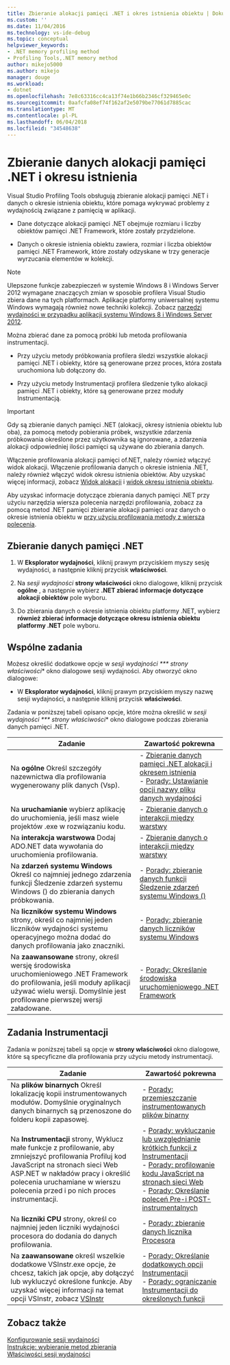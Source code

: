 ```yaml
---
title: Zbieranie alokacji pamięci .NET i okres istnienia obiektu | Dokumentacja firmy Microsoft
ms.custom: ''
ms.date: 11/04/2016
ms.technology: vs-ide-debug
ms.topic: conceptual
helpviewer_keywords:
- .NET memory profiling method
- Profiling Tools,.NET memory method
author: mikejo5000
ms.author: mikejo
manager: douge
ms.workload:
- dotnet
ms.openlocfilehash: 7e8c63316cc4ca13f74e1b66b2346cf329465e0c
ms.sourcegitcommit: 0aafcfa08ef74f162af2e5079be77061d7885cac
ms.translationtype: MT
ms.contentlocale: pl-PL
ms.lasthandoff: 06/04/2018
ms.locfileid: "34548638"
---
```

# <a name="collect-net-memory-allocation-and-lifetime-data"></a>Zbieranie danych alokacji pamięci .NET i okresu istnienia

Visual Studio Profiling Tools obsługują zbieranie alokacji pamięci .NET i danych o okresie istnienia obiektu, które pomaga wykrywać problemy z wydajnością związane z pamięcią w aplikacji.

- Dane dotyczące alokacji pamięci .NET obejmuje rozmiaru i liczby obiektów pamięci .NET Framework, które zostały przydzielone.

- Danych o okresie istnienia obiektu zawiera, rozmiar i liczba obiektów pamięci .NET Framework, które zostały odzyskane w trzy generacje wyrzucania elementów w kolekcji.

> [!NOTE]
> Ulepszone funkcje zabezpieczeń w systemie Windows 8 i Windows Server 2012 wymagane znaczących zmian w sposobie profilera Visual Studio zbiera dane na tych platformach. Aplikacje platformy uniwersalnej systemu Windows wymagają również nowe techniki kolekcji. Zobacz [narzędzi wydajności w przypadku aplikacji systemu Windows 8 i Windows Server 2012](../profiling/performance-tools-on-windows-8-and-windows-server-2012-applications.md).

Można zbierać dane za pomocą próbki lub metoda profilowania instrumentacji.

- Przy użyciu metody próbkowania profilera śledzi wszystkie alokacji pamięci .NET i obiekty, które są generowane przez proces, która została uruchomiona lub dołączony do.

- Przy użyciu metody Instrumentacji profilera śledzenie tylko alokacji pamięci .NET i obiekty, które są generowane przez moduły Instrumentacją.

> [!IMPORTANT]
> Gdy są zbieranie danych pamięci .NET (alokacji, okresy istnienia obiektu lub oba), za pomocą metody pobierania próbek, wszystkie zdarzenia próbkowania określone przez użytkownika są ignorowane, a zdarzenia alokacji odpowiedniej ilości pamięci są używane do zbierania danych.

Włączenie profilowania alokacji pamięci of.NET, należy również włączyć widok alokacji. Włączenie profilowania danych o okresie istnienia .NET, należy również włączyć widok okresu istnienia obiektów. Aby uzyskać więcej informacji, zobacz [Widok alokacji](../profiling/dotnet-memory-allocations-view.md) i [widok okresu istnienia obiektu](../profiling/object-lifetime-view.md).

Aby uzyskać informacje dotyczące zbierania danych pamięci .NET przy użyciu narzędzia wiersza polecenia narzędzi profilowania, zobacz za pomocą metod .NET pamięci zbieranie alokacji pamięci oraz danych o okresie istnienia obiektu w [przy użyciu profilowania metody z wiersza polecenia](../profiling/using-profiling-methods-to-collect-performance-data-from-the-command-line.md).

## <a name="to-collect-net-memory-data"></a>Zbieranie danych pamięci .NET

1. W **Eksplorator wydajności**, kliknij prawym przyciskiem myszy sesję wydajności, a następnie kliknij przycisk **właściwości**.

2. Na *sesji wydajności* **strony właściwości** okno dialogowe, kliknij przycisk **ogólne** , a następnie wybierz **.NET zbierać informacje dotyczące alokacji obiektów** pole wyboru.

3. Do zbierania danych o okresie istnienia obiektu platformy .NET, wybierz **również zbierać informacje dotyczące okresu istnienia obiektu platformy .NET** pole wyboru.

## <a name="common-tasks"></a>Wspólne zadania

Możesz określić dodatkowe opcje w *sesji wydajności *** strony właściwości** okno dialogowe sesji wydajności. Aby otworzyć okno dialogowe:

- W **Eksplorator wydajności**, kliknij prawym przyciskiem myszy nazwę sesji wydajności, a następnie kliknij przycisk **właściwości**.

Zadania w poniższej tabeli opisano opcje, które można określić w *sesji wydajności *** strony właściwości** okno dialogowe podczas zbierania danych pamięci .NET.

|Zadanie|Zawartość pokrewna|
|----------|---------------------|
|Na **ogólne** Określ szczegóły nazewnictwa dla profilowania wygenerowany plik danych (Vsp).|- [Zbieranie danych pamięci .NET alokacji i okresem istnienia](../profiling/collecting-dotnet-memory-allocation-and-lifetime-data.md)<br />- [Porady: Ustawianie opcji nazwy pliku danych wydajności](../profiling/how-to-set-performance-data-file-name-options.md)|
|Na **uruchamianie** wybierz aplikację do uruchomienia, jeśli masz wiele projektów .exe w rozwiązaniu kodu.|- [Zbieranie danych o interakcji między warstwy](../profiling/collecting-tier-interaction-data.md)|
|Na **interakcja warstwowa** Dodaj ADO.NET data wywołania do uruchomienia profilowania.|- [Zbieranie danych o interakcji między warstwy](../profiling/collecting-tier-interaction-data.md)|
|Na **zdarzeń systemu Windows** Określ co najmniej jednego zdarzenia funkcji Śledzenie zdarzeń systemu Windows () do zbierania danych próbkowania.|- [Porady: zbieranie danych funkcji Śledzenie zdarzeń systemu Windows ()](../profiling/how-to-collect-event-tracing-for-windows-etw-data.md)|
|Na **liczników systemu Windows** strony, określ co najmniej jeden liczników wydajności systemu operacyjnego można dodać do danych profilowania jako znaczniki.|- [Porady: zbieranie danych liczników systemu Windows](../profiling/how-to-collect-windows-counter-data.md)|
|Na **zaawansowane** strony, określ wersję środowiska uruchomieniowego .NET Framework do profilowania, jeśli moduły aplikacji używać wielu wersji. Domyślnie jest profilowane pierwszej wersji załadowane.|- [Porady: Określanie środowiska uruchomieniowego .NET Framework](../profiling/how-to-specify-the-dotnet-framework-runtime.md)|

## <a name="instrumentation-tasks"></a>Zadania Instrumentacji

Zadania w poniższej tabeli są opcje w **strony właściwości** okno dialogowe, które są specyficzne dla profilowania przy użyciu metody instrumentacji.

|Zadanie|Zawartość pokrewna|
|----------|---------------------|
|Na **plików binarnych** Określ lokalizację kopii instrumentowanych modułów. Domyślnie oryginalnych danych binarnych są przenoszone do folderu kopii zapasowej.|- [Porady: przemieszczanie instrumentowanych plików binarny](../profiling/how-to-relocate-instrumented-binaries.md)|
|Na **Instrumentacji** strony, Wyklucz małe funkcje z profilowanie, aby zmniejszyć profilowania Profiluj kod JavaScript na stronach sieci Web ASP.NET w nakładów pracy i określić polecenia uruchamiane w wierszu polecenia przed i po nich proces instrumentacji.|- [Porady: wykluczanie lub uwzględnianie krótkich funkcji z Instrumentacji](../profiling/how-to-exclude-or-include-short-functions-from-instrumentation.md)<br />- [Porady: profilowanie kodu JavaScript na stronach sieci Web](../profiling/how-to-profile-javascript-code-in-web-pages.md)<br />- [Porady: Określanie poleceń Pre-i POST-instrumentalnych](../profiling/how-to-specify-pre-and-post-instrument-commands.md)|
|Na **liczniki CPU** strony, określ co najmniej jeden liczniki wydajności procesora do dodania do danych profilowania.|- [Porady: zbieranie danych licznika Procesora](../profiling/how-to-collect-cpu-counter-data.md)|
|Na **zaawansowane** określ wszelkie dodatkowe VSInstr.exe opcje, że chcesz, takich jak opcje, aby dołączyć lub wykluczyć określone funkcje. Aby uzyskać więcej informacji na temat opcji VSInstr, zobacz [VSInstr](../profiling/vsinstr.md)|- [Porady: Określanie dodatkowych opcji Instrumentacji](../profiling/how-to-specify-additional-instrumentation-options.md)<br />- [Porady: ograniczanie Instrumentacji do określonych funkcji](../profiling/how-to-limit-instrumentation-to-specific-functions.md)|

## <a name="see-also"></a>Zobacz także

[Konfigurowanie sesji wydajności](../profiling/configuring-performance-sessions.md)  
[Instrukcje: wybieranie metod zbierania](../profiling/how-to-choose-collection-methods.md)  
[Właściwości sesji wydajności](../profiling/performance-session-properties.md)
